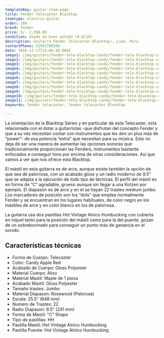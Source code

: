 ```yaml
---
templateKey: guitar-item-page
title: Fender Telecaster Blacktop
itemtype: electric-guitar
order: 109
brand: fender
price: S/. 2,390.00
condition: Usada en buen estado (8.0/10)
description: Guitarra Fender Telecaster Blacktop!, Lima, Peru
contactPhone: 51992780348
date: 2016-12-17T15:04:10.000Z
image1: /img/guitars/fender-tele-blacktop-candy/fender-tele-blacktop-candy-01.jpg
image2: /img/guitars/fender-tele-blacktop-candy/fender-tele-blacktop-candy-02.jpg
image3: /img/guitars/fender-tele-blacktop-candy/fender-tele-blacktop-candy-03.jpg
image4: /img/guitars/fender-tele-blacktop-candy/fender-tele-blacktop-candy-04.jpg
image5: /img/guitars/fender-tele-blacktop-candy/fender-tele-blacktop-candy-05.jpg
image6: /img/guitars/fender-tele-blacktop-candy/fender-tele-blacktop-candy-06.jpg
image7: /img/guitars/fender-tele-blacktop-candy/fender-tele-blacktop-candy-07.jpg
image8: /img/guitars/fender-tele-blacktop-candy/fender-tele-blacktop-candy-08.jpg
image9: /img/guitars/fender-tele-blacktop-candy/fender-tele-blacktop-candy-09.jpg
image10: /img/guitars/fender-tele-blacktop-candy/fender-tele-blacktop-candy-10.jpg
image11: /img/guitars/fender-tele-blacktop-candy/fender-tele-blacktop-candy-11.jpg
keywords: fender telecaster, fender telecaster Blacktop

---
```

La orientación de la Blacktop Series y en particular de esta Telecaster, está relacionada con el dotar a guitarristas -que disfrutan del concepto Fender y que a su vez necesitan contar con instrumentos que les den un plus más de “power”- de esa potencia “extra” que necesitan para su música. Esto no deja de ser una manera de aumentar las opciones sonoras que tradicionalmente proporcionan las Fenders, instrumentos bastante enfocados a conseguir tono por encima de otras consideraciones. Así que vamos a ver que nos ofrece esta Blacktop.

El mástil en esta guitarra es de arce, aunque existe también la opción de que sea de palorrosa, con un acabado gloss y un radio moderno de 9.5” que se adapta a la ejecución de todo tipo de técnicas. El perfil del mástil es en forma de “C” agradable, grueso aunque sin llegar a una Kotzen por ejemplo. El diapasón es de arce y en el se hayan 22 trastes medium jumbo. Los marcadores de posición son los “dots” que emplea normalmente Fender y se encuentran en los lugares habituales, de color negro en los mástiles de arce y en color blanco en los de palorrosa.

La guitarra usa dos pastillas Hot Vintage Alnico Humbucking con cubierta en níquel tanto para la posición del mástil como para la del puente, gozan de un sobrebovinado para conseguir un punto más de ganancia en el sonido.

## Características técnicas

* Forma de Cuerpo: Telecaster
* Color: Candy Apple Red
* Acabado de Cuerpo: Gloss Polyester
* Material Cuerpo: Aliso
* Material Mastil: Maple de 1 pieza
* Acabado Mastil: Gloss Polyester
* Tamaño trastes: Jumbo
* Material Diapason: Rosewood (Palorosa)
* Escala: 25.5" (648 mm)
* Numero de Trastes: 22
* Radio Diapason: 9.5" (241 mm)
* Forma de Mastil: "C" Shape
* Tipo de pastillas: HH
* Pastilla Mastil: Hot Vintage Alnico Humbucking
* Pastilla Puente: Hot Vintage Alnico Humbucking